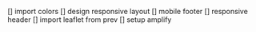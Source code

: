 [] import colors
[] design responsive layout
    [] mobile footer
    [] responsive header
[] import leaflet from prev
[] setup amplify